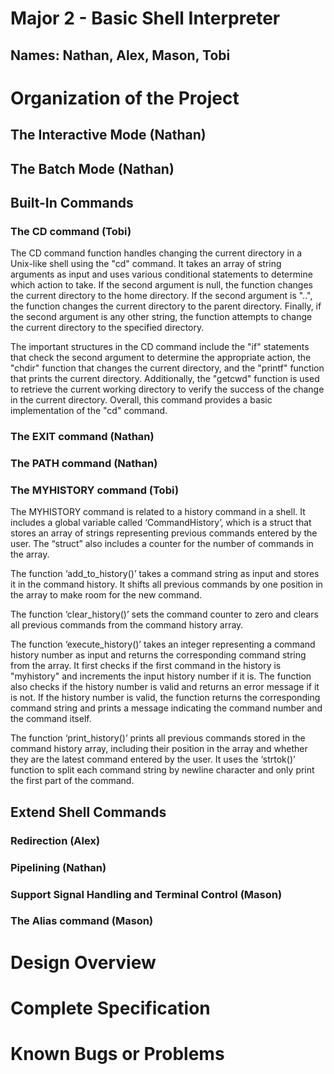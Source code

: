 
# Major 2 - Basic Shell Interpreter

## Names: Nathan, Alex, Mason, Tobi

# Organization of the Project

## The Interactive Mode (Nathan)

## The Batch Mode (Nathan) 


## Built-In Commands

### The CD command (Tobi)


The CD command function handles changing the current directory in a Unix-like shell using the "cd" command. It takes an array of string arguments as input and uses various conditional statements to determine which action to take. If the second argument is null, the function changes the current directory to the home directory. If the second argument is "..", the function changes the current directory to the parent directory. Finally, if the second argument is any other string, the function attempts to change the current directory to the specified directory.


The important structures in the CD command include the "if" statements that check the second argument to determine the appropriate action, the "chdir" function that changes the current directory, and the "printf" function that prints the current directory. Additionally, the "getcwd" function is used to retrieve the current working directory to verify the success of the change in the current directory. Overall, this command provides a basic implementation of the "cd" command.


### The EXIT command (Nathan)

### The PATH command (Nathan)

### The MYHISTORY command (Tobi)

The MYHISTORY command is related to a history command in a shell. It includes a global variable called ‘CommandHistory’, which is a struct that stores an array of strings representing previous commands entered by the user. The “struct” also includes a counter for the number of commands in the array.


The function ‘add_to_history()’ takes a command string as input and stores it in the command history. It shifts all previous commands by one position in the array to make room for the new command.


The function ‘clear_history()’ sets the command counter to zero and clears all previous commands from the command history array.


The function ‘execute_history()’ takes an integer representing a command history number as input and returns the corresponding command string from the array. It first checks if the first command in the history is "myhistory" and increments the input history number if it is. The function also checks if the history number is valid and returns an error message if it is not. If the history number is valid, the function returns the corresponding command string and prints a message indicating the command number and the command itself.


The function ‘print_history()’ prints all previous commands stored in the command history array, including their position in the array and whether they are the latest command entered by the user. It uses the ‘strtok()’ function to split each command string by newline character and only print the first part of the command.


## Extend Shell Commands

### Redirection (Alex)

### Pipelining (Nathan)

### Support Signal Handling and Terminal Control (Mason)

### The Alias command (Mason)

# Design Overview

# Complete Specification

# Known Bugs or Problems